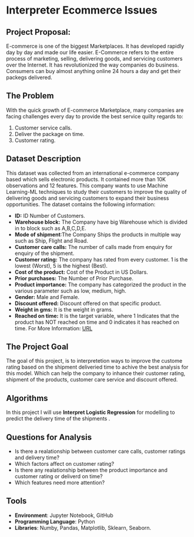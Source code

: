 # Interpreter Ecommerce Issues
## Project Proposal: 
E-commerce is one of the biggest Marketplaces. It has developed rapidly day by day and made our life easier. E-Commerce refers to the entire process of marketing, selling, delivering goods, and servicing customers over the Internet. It has revolutionized the way companies do business. Consumers can buy almost anything online 24 hours a day and get their packegs delivered. 
## The Problem
With the quick growth of E-commerce Marketplace, many companies are facing challenges every day to provide the best service quilty regards to:
1. Customer service calls.
2. Deliver the package on time. 
3. Customer rating. 
## Dataset Description
This dataset was collected from an international e-commerce company based which sells electronic products. It contained more than 10K observations and 12 features. This company wants to use Machine Learning-ML techniques to study their customers to improve the quality of delivering goods and servicing customers to expand their business opportunities. The dataset contains the following information:
- **ID:** ID Number of Customers.
- **Warehouse block:** The Company have big Warehouse which is divided in to block such as A,B,C,D,E.
- **Mode of shipment**:The Company Ships the products in multiple way such as Ship, Flight and Road.
- **Customer care calls:** The number of calls made from enquiry for enquiry of the shipment.
- **Customer rating:** The company has rated from every customer. 1 is the lowest (Worst), 5 is the highest (Best).
- **Cost of the product:** Cost of the Product in US Dollars.
- **Prior purchases:** The Number of Prior Purchase.
- **Product importance:** The company has categorized the product in the various parameter such as low, medium, high.
- **Gender:** Male and Female.
- **Discount offered:** Discount offered on that specific product.
- **Weight in gms:** It is the weight in grams.
- **Reached on time:** It is the target variable, where 1 Indicates that the product has NOT reached on time and 0 indicates it has reached on time.
For More Information: [URL](https://www.kaggle.com/prachi13/customer-analytics)
## The Project Goal 
The goal of this project, is to interpretetion ways to improve the custome rating based on the shipment deliveried time to achive the best analysis for this model. Which can help the company to inhance their customer rating, shipment of the products, customer care service and discount offered.
## Algorithms
In this project I will use **Interpret Logistic Regression** for modelling to predict the delivery time of the shipments .
## Questions for Analysis
- Is there a realationship between customer care calls, customer ratings and delivery time?
- Which factors affect on customer rating?
- Is there any realationship between the product importance and customer rating or deliverd on time?
- Which features need more attention?
## Tools
- **Environment**: Jupyter Notebook, GitHub
- **Programming Language**: Python
- **Libraries**: Numby, Pandas, Matplotlib, Sklearn, Seaborn.

